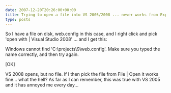 ```yaml
---
date: 2007-12-20T20:26:00+00:00
title: Trying to open a file into VS 2005/2008 ... never works from Explorer
type: posts
---
```

So I have a file on disk, web.config in this case, and I right click and pick 'open with | Visual Studio 2008' ... and I get this:



Windows cannot find 'C:\projects\9\web.config'. Make sure you typed the name correctly, and then try again.

[OK]



VS 2008 opens, but no file. If I then pick the file from File | Open it works fine... what the hell? As far as I can remember, this was true with VS 2005 and it has annoyed me every day...
